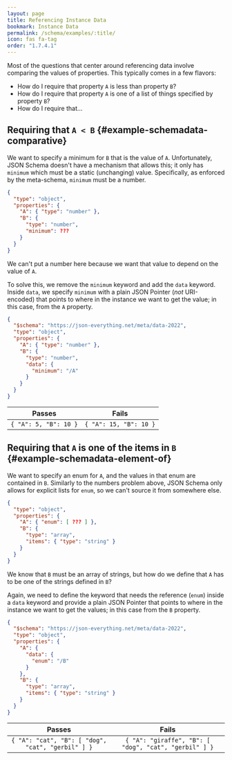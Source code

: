 ```yaml
---
layout: page
title: Referencing Instance Data
bookmark: Instance Data
permalink: /schema/examples/:title/
icon: fas fa-tag
order: "1.7.4.1"
---
```

Most of the questions that center around referencing data involve comparing the values of properties.  This typically comes in a few flavors:

- How do I require that property `A` is less than property `B`?
- How do I require that property `A` is one of a list of things specified by property `B`?
- How do I require that...

## Requiring that `A < B` {#example-schemadata-comparative}

We want to specify a minimum for `B` that is the value of `A`.  Unfortunately, JSON Schema doesn't have a mechanism that allows this; it only has `minimum` which must be a static (unchanging) value.  Specifically, as enforced by the meta-schema, `minimum` must be a number.

```json
{
  "type": "object",
  "properties": {
    "A": { "type": "number" },
    "B": {
      "type": "number",
      "minimum": ???
    }
  }
}
```

We can't put a number here because we want that value to depend on the value of `A`.

To solve this, we remove the `minimum` keyword and add the `data` keyword.  Inside `data`, we specify `minimum` with a plain JSON Pointer (_not_ URI-encoded) that points to where in the instance we want to get the value; in this case, from the `A` property.

```json
{
  "$schema": "https://json-everything.net/meta/data-2022",
  "type": "object",
  "properties": {
    "A": { "type": "number" },
    "B": {
      "type": "number",
      "data": {
        "minimum": "/A"
      }
    }
  }
}
```

| Passes | Fails |
| :-: | :-: |
| `{ "A": 5, "B": 10 }` | `{ "A": 15, "B": 10 }` |

## Requiring that `A` is one of the items in `B` {#example-schemadata-element-of}

We want to specify an enum for `A`, and the values in that enum are contained in `B`.  Similarly to the numbers problem above, JSON Schema only allows for explicit lists for `enum`, so we can't source it from somewhere else.

```json
{
  "type": "object",
  "properties": {
    "A": { "enum": [ ??? ] },
    "B": {
      "type": "array",
      "items": { "type": "string" }
    }
  }
}
```

We know that `B` must be an array of strings, but how do we define that `A` has to be one of the strings defined in `B`?

Again, we need to define the keyword that needs the reference (`enum`) inside a `data` keyword and provide a plain JSON Pointer that points to where in the instance we want to get the values; in this case from the `B` property.

```json
{
  "$schema": "https://json-everything.net/meta/data-2022",
  "type": "object",
  "properties": {
    "A": {
      "data": {
        "enum": "/B"
      }
    },
    "B": {
      "type": "array",
      "items": { "type": "string" }
    }
  }
}
```

| Passes | Fails |
| :-: | :-: |
| `{ "A": "cat", "B": [ "dog", "cat", "gerbil" ] }` | `{ "A": "giraffe", "B": [ "dog", "cat", "gerbil" ] }` |
